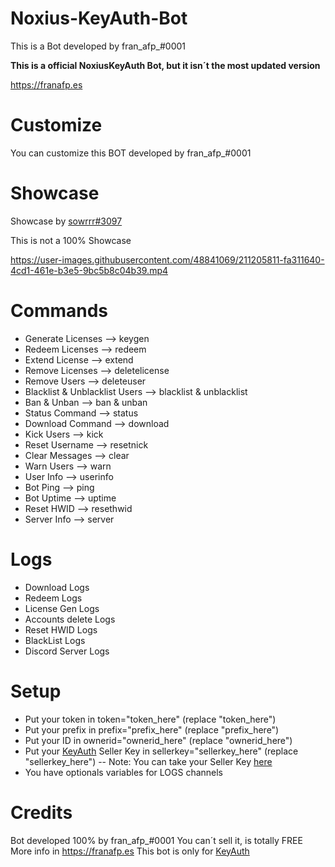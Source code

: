 # Noxius-KeyAuth-Bot

This is a Bot developed by fran_afp_#0001

**This is a official NoxiusKeyAuth Bot, but it isn´t the most updated version**

https://franafp.es

# Customize

You can customize this BOT developed by fran_afp_#0001

# Showcase

Showcase by [sowrrr#3097](https://github.com/Sowrrr)

This is not a 100% Showcase


https://user-images.githubusercontent.com/48841069/211205811-fa311640-4cd1-461e-b3e5-9bc5b8c04b39.mp4


#  Commands

- Generate Licenses --> keygen
- Redeem Licenses --> redeem
- Extend License --> extend
- Remove Licenses --> deletelicense
- Remove Users --> deleteuser
- Blacklist & Unblacklist Users --> blacklist & unblacklist
- Ban & Unban --> ban & unban
- Status Command --> status
- Download Command --> download
- Kick Users --> kick 
- Reset Username --> resetnick
- Clear Messages --> clear
- Warn Users --> warn
- User Info --> userinfo
- Bot Ping --> ping
- Bot Uptime --> uptime
- Reset HWID --> resethwid
- Server Info --> server

# Logs

- Download Logs
- Redeem Logs
- License Gen Logs
- Accounts delete Logs
- Reset HWID Logs
- BlackList Logs
- Discord Server Logs


# Setup

- Put your token in token="token_here" (replace "token_here")
- Put your prefix in prefix="prefix_here" (replace "prefix_here")
- Put your ID in ownerid="ownerid_here" (replace "ownerid_here")
- Put your [KeyAuth](https://keyauth.cc) Seller Key in sellerkey="sellerkey_here" (replace "sellerkey_here") -- Note: You can take your Seller Key [here](https://keyauth.cc)
- You have optionals variables for LOGS channels

# Credits

Bot developed 100% by fran_afp_#0001
You can´t sell it, is totally FREE
More info in https://franafp.es
This bot is only for [KeyAuth](https://keyauth.cc)
